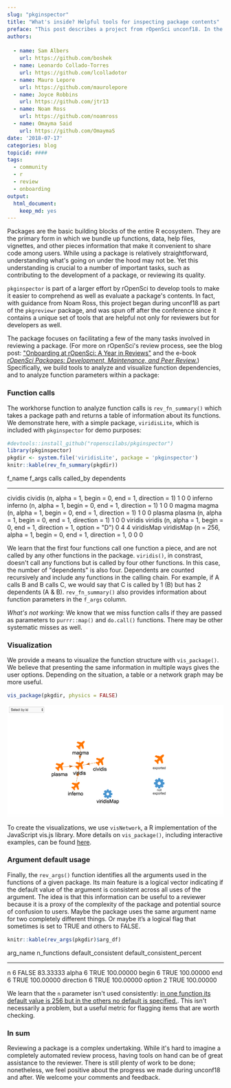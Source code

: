 ```yaml
---
slug: "pkginspector"
title: "What's inside? Helpful tools for inspecting package contents"
preface: "This post describes a project from rOpenSci unconf18. In the spirit of exploration and experimentation at our unconferences, projects are not necessarily finished products or in scope for rOpenSci packages."
authors:
    
  - name: Sam Albers
    url: https://github.com/boshek
  - name: Leonardo Collado-Torres
    url: https://github.com/lcolladotor
  - name: Mauro Lepore
    url: https://github.com/maurolepore
  - name: Joyce Robbins
    url: https://github.com/jtr13
  - name: Noam Ross
    url: https://github.com/noamross
  - name: Omayma Said
    url: https://github.com/OmaymaS   
date: '2018-07-17'
categories: blog
topicid: ####
tags:
  - community
  - r
  - review
  - onboarding
output: 
  html_document: 
    keep_md: yes
---
```


Packages are the basic building blocks of the entire R ecosystem. They are the primary form in which we bundle up functions, data, help files, vignettes, and other pieces information that make it convenient to share code among users. While using a package is relatively straightforward, understanding what's going on under the hood may not be. Yet this understanding is crucial to a number of important tasks, such as contributing to the development of a package, or reviewing its quality. 

`pkginspector` is part of a larger effort by rOpenSci to develop tools to make it easier to comprehend as well as evaluate a package's contents. In fact, with guidance from Noam Ross, this project began during unconf18 as part of the `pkgreviewr` package, and was spun off after the conference since it contains a unique set of tools that are helpful not only for reviewers but for developers as well.

The package focuses on facilitating a few of the many tasks involved in reviewing a package. (For more on rOpenSci's review process, see the blog post: ["Onboarding at rOpenSci: A Year in Reviews"](https://ropensci.org/blog/2016/03/28/software-review/) and the e-book [*rOpenSci Packages: Development, Maintenance, and Peer Review.*](https://ropensci.github.io/dev_guide/)) Specifically, we build tools to analyze and visualize function dependencies, and to analyze function parameters within a package:

### Function calls

The workhorse function to analyze function calls is `rev_fn_summary()` which takes a package path and returns a table of information about its functions. We demonstrate here, with a simple package, `viridisLite`, which is included with `pkginspector` for demo purposes:


```r
#devtools::install_github("ropenscilabs/pkginspector")
library(pkginspector)
pkgdir <- system.file('viridisLite', package = 'pkginspector')
knitr::kable(rev_fn_summary(pkgdir))
```



f_name       f_args                                                                     calls   called_by   dependents
-----------  ------------------------------------------------------------------------  ------  ----------  -----------
cividis      cividis (n, alpha = 1, begin = 0, end = 1, direction = 1)                      1           0            0
inferno      inferno (n, alpha = 1, begin = 0, end = 1, direction = 1)                      1           0            0
magma        magma (n, alpha = 1, begin = 0, end = 1, direction = 1)                        1           0            0
plasma       plasma (n, alpha = 1, begin = 0, end = 1, direction = 1)                       1           0            0
viridis      viridis (n, alpha = 1, begin = 0, end = 1, direction = 1, option = "D")        0           4            4
viridisMap   viridisMap (n = 256, alpha = 1, begin = 0, end = 1, direction = 1,             0           0            0

We learn that the first four functions call one function a piece, and are not called by any other functions in the package. `viridis()`, in constrast, doesn't call any functions but is called by four other functions. In this case, the number of "dependents" is also four. Dependents are counted recursively and include any functions in the calling chain. For example, if A calls B and B calls C, we would say that C is called by 1 (B) but has 2 dependents (A & B). `rev_fn_summary()` also provides information about function parameters in the `f_args` column.

*What's not working:* We know that we miss function calls if they are passed as parameters to `purrr::map()` and `do.call()` functions. There may be other systematic misses as well.

### Visualization

We provide a means to visualize the function structure with `vis_package()`. We believe that presenting the same information in multiple ways gives the user options. Depending on the situation, a table or a network graph may be more useful.  


```r
vis_package(pkgdir, physics = FALSE)
```

![](../../themes/ropensci/static/img/blog-images/2018-07-17-pkginspector/viridisLite.png)

To create the visualizations, we use `visNetwork`, a R implementation of the JavaScript vis.js library. More details on `vis_package()`, including interactive examples, can be found [here](http://rpubs.com/jtr13/vis_package).

### Argument default usage

Finally, the `rev_args()` function identifies all the arguments used in the functions of a given package. Its main feature is a logical vector indicating if the default value of the argument is consistent across all uses of the argument. The idea is that this information can be useful to a reviewer because it is a proxy of the complexity of the package and potential source of confusion to users. Maybe the package uses the same argument name for two completely different things. Or maybe it’s a logical flag that sometimes is set to TRUE and others to FALSE.


```r
knitr::kable(rev_args(pkgdir)$arg_df)
```



arg_name     n_functions  default_consistent    default_consistent_percent
----------  ------------  -------------------  ---------------------------
n                      6  FALSE                                   83.33333
alpha                  6  TRUE                                   100.00000
begin                  6  TRUE                                   100.00000
end                    6  TRUE                                   100.00000
direction              6  TRUE                                   100.00000
option                 2  TRUE                                   100.00000

We learn that the `n` parameter isn't used consistently: [in one function its default value is 256 but in the others no default is specified.](https://github.com/sjmgarnier/viridisLite/blob/master/R/viridis.R). This isn't necessarily a problem, but a useful metric for flagging items that are worth checking.

### In sum

Reviewing a package is a complex undertaking. While it's hard to imagine a completely automated review process, having tools on hand can be of great assistance to the reviewer. There is still plenty of work to be done; nonetheless, we feel positive about the progress we made during unconf18 and after.  We welcome your comments and feedback.

